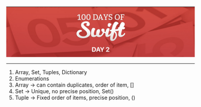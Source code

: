 ![](https://raw.githubusercontent.com/shaheem-pp/100-Days-of-Swift/main/Day2/Screenshot%202022-05-11%20at%202.17.20%20PM.png)

-----

1. Array, Set, Tuples, Dictionary
2. Enumerations
3. Array -> can contain duplicates, order of item, []
4. Set -> Unique, no precise position, Set()
5. Tuple -> Fixed order of items, precise position, () 
